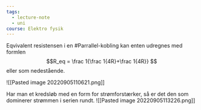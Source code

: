 ```yaml
---
tags:
  - lecture-note
  - uni
course: Elektro fysik
---
```

Eqvivalent resistensen i en #Parrallel-kobling kan enten udregnes med formlen $$R_eq = \frac 1{\frac 1{4R}+\frac 1{4R}} $$ eller som nedestående.

![[Pasted image 20220905110621.png]]




Har man et kredsløb med en form for strømforstærker, så er det den som dominerer strømmen i serien rundt.
![[Pasted image 20220905113226.png]]